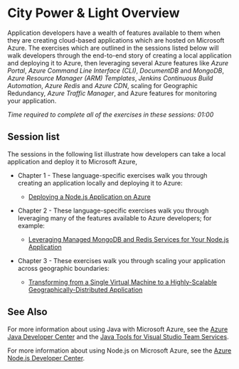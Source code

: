 # City Power & Light Overview

Application developers have a wealth of features available to them when they are creating cloud-based applications which are hosted on Microsoft Azure. The exercises which are outlined in the sessions listed below will walk developers through the end-to-end story of creating a local application and deploying it to Azure, then leveraging several Azure features like *Azure Portal*, *Azure Command Line Interface (CLI)*, *DocumentDB* and *MongoDB*, *Azure Resource Manager (ARM) Templates*, *Jenkins Continuous Build Automation*, *Azure Redis* and *Azure CDN*, scaling for Geographic Redundancy, *Azure Traffic Manager*, and Azure features for monitoring your application.

*Time required to complete all of the exercises in these sessions: 01:00*

## Session list

The sessions in the following list illustrate how developers can take a local application and deploy it to Microsoft Azure, 

* Chapter 1 - These language-specific exercises walk you through creating an application locally and deploying it to Azure:

  * [Deploying a Node.js Application on Azure][Chapter1Node]

* Chapter 2 - These language-specific exercises walk you through leveraging many of the features available to Azure developers; for example:
  * [Leveraging Managed MongoDB and Redis Services for Your Node.js Application][Chapter2Node]

* Chapter 3 - These exercises walk you through scaling your application across geographic boundaries:
  * [Transforming from a Single Virtual Machine to a Highly-Scalable Geographically-Distributed Application][Chapter3]

## See Also

For more information about using Java with Microsoft Azure, see the [Azure Java Developer Center] and the [Java Tools for Visual Studio Team Services].

For more information about using Node.js on Microsoft Azure, see the [Azure Node.js Developer Center].

<!-- URL List -->

[Azure Java Developer Center]: https://azure.microsoft.com/develop/java/
[Java Tools for Visual Studio Team Services]: https://java.visualstudio.com/
[Azure Node.js Developer Center]: https://azure.microsoft.com/develop/nodejs/

[Overview]: ./README.md
[Chapter1Node]: ./chapter-1-deploying-a-node.js-app-on-azure.md
[Chapter2Node]: ./chapter-2-leveraging-managed-mongodb-and-redis-services-for-your-node.js-app.md
[Chapter3]: ./chapter-3-transforming-from-a-single-vm-to-a-highly-scalable-geo-distributed-app.md

<!-- IMG List -->
